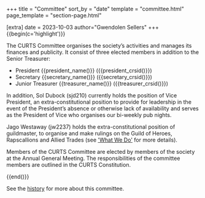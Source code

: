 +++
title = "Committee"
sort_by = "date"
template = "committee.html"
page_template = "section-page.html"

[extra]
date = 2023-10-03
author="Gwendolen Sellers"
+++
{{begin(c='highlight')}}

The CURTS Committee organises the society’s activities and manages its finances and publicity. It consist of three elected members in addition to the Senior Treasurer:

<!-- Edit the current committee in `config.toml` -->

- President {{president_name()}} ({{president_crsid()}})
- Secretary {{secretary_name()}} ({{secretary_crsid()}})
- Junior Treasurer {{treasurer_name()}} ({{treasurer_crsid()}})

In addition, Sol Dubock (sjd210) currently holds the position of Vice President, an extra-constitutional position to provide for leadership in the event of the President’s absence or otherwise lack of availability and serves as the President of Vice who organises our bi-weekly pub nights.

Jago Westaway (jw2237) holds the extra-constitutional position of guildmaster, to organise and make rulings on the Guild of Heroes, Rapscallions and Allied Trades (see ['What We Do'](@/about-us/what-we-do.md) for more details).

Members of the CURTS Committee are elected by members of the society at the Annual General Meeting. The responsibilities of the committee members are outlined in the CURTS Constitution.

{{end()}}

See the [history](/history/) for more about this committee.
